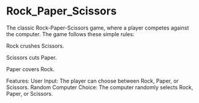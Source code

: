 # Rock_Paper_Scissors
The classic Rock-Paper-Scissors game, where a player competes against the computer. The game follows these simple rules:  

Rock crushes Scissors.

Scissors cuts Paper.

Paper covers Rock. 

Features:
User Input: The player can choose between Rock, Paper, or Scissors. 
Random Computer Choice: The computer randomly selects Rock, Paper, or Scissors.
